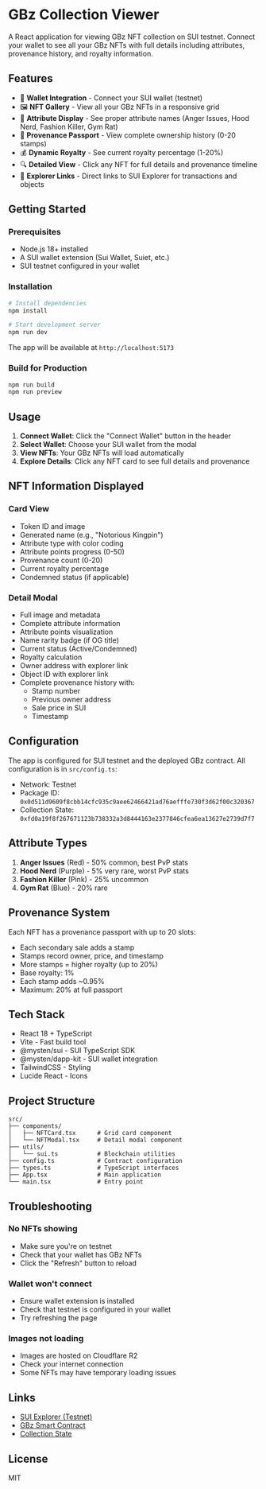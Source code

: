 # GBz Collection Viewer

A React application for viewing GBz NFT collection on SUI testnet. Connect your wallet to see all your GBz NFTs with full details including attributes, provenance history, and royalty information.

## Features

- 🔌 **Wallet Integration** - Connect your SUI wallet (testnet)
- 🖼️ **NFT Gallery** - View all your GBz NFTs in a responsive grid
- 🎨 **Attribute Display** - See proper attribute names (Anger Issues, Hood Nerd, Fashion Killer, Gym Rat)
- 📜 **Provenance Passport** - View complete ownership history (0-20 stamps)
- 💰 **Dynamic Royalty** - See current royalty percentage (1-20%)
- 🔍 **Detailed View** - Click any NFT for full details and provenance timeline
- 🔗 **Explorer Links** - Direct links to SUI Explorer for transactions and objects

## Getting Started

### Prerequisites

- Node.js 18+ installed
- A SUI wallet extension (Sui Wallet, Suiet, etc.)
- SUI testnet configured in your wallet

### Installation

```bash
# Install dependencies
npm install

# Start development server
npm run dev
```

The app will be available at `http://localhost:5173`

### Build for Production

```bash
npm run build
npm run preview
```

## Usage

1. **Connect Wallet**: Click the "Connect Wallet" button in the header
2. **Select Wallet**: Choose your SUI wallet from the modal
3. **View NFTs**: Your GBz NFTs will load automatically
4. **Explore Details**: Click any NFT card to see full details and provenance

## NFT Information Displayed

### Card View
- Token ID and image
- Generated name (e.g., "Notorious Kingpin")
- Attribute type with color coding
- Attribute points progress (0-50)
- Provenance count (0-20)
- Current royalty percentage
- Condemned status (if applicable)

### Detail Modal
- Full image and metadata
- Complete attribute information
- Attribute points visualization
- Name rarity badge (if OG title)
- Current status (Active/Condemned)
- Royalty calculation
- Owner address with explorer link
- Object ID with explorer link
- Complete provenance history with:
  - Stamp number
  - Previous owner address
  - Sale price in SUI
  - Timestamp

## Configuration

The app is configured for SUI testnet and the deployed GBz contract. All configuration is in `src/config.ts`:

- Network: Testnet
- Package ID: `0x0d511d9609f8cbb14cfc935c9aee62466421ad76aefffe730f3d62f00c320367`
- Collection State: `0xfd0a19f8f267671123b738332a3d8444163e2377846cfea6ea13627e2739d7f7`

## Attribute Types

1. **Anger Issues** (Red) - 50% common, best PvP stats
2. **Hood Nerd** (Purple) - 5% very rare, worst PvP stats
3. **Fashion Killer** (Pink) - 25% uncommon
4. **Gym Rat** (Blue) - 20% rare

## Provenance System

Each NFT has a provenance passport with up to 20 slots:
- Each secondary sale adds a stamp
- Stamps record owner, price, and timestamp
- More stamps = higher royalty (up to 20%)
- Base royalty: 1%
- Each stamp adds ~0.95%
- Maximum: 20% at full passport

## Tech Stack

- React 18 + TypeScript
- Vite - Fast build tool
- @mysten/sui - SUI TypeScript SDK
- @mysten/dapp-kit - SUI wallet integration
- TailwindCSS - Styling
- Lucide React - Icons

## Project Structure

```
src/
├── components/
│   ├── NFTCard.tsx      # Grid card component
│   └── NFTModal.tsx     # Detail modal component
├── utils/
│   └── sui.ts           # Blockchain utilities
├── config.ts            # Contract configuration
├── types.ts             # TypeScript interfaces
├── App.tsx              # Main application
└── main.tsx             # Entry point
```

## Troubleshooting

### No NFTs showing
- Make sure you're on testnet
- Check that your wallet has GBz NFTs
- Click the "Refresh" button to reload

### Wallet won't connect
- Ensure wallet extension is installed
- Check that testnet is configured in your wallet
- Try refreshing the page

### Images not loading
- Images are hosted on Cloudflare R2
- Check your internet connection
- Some NFTs may have temporary loading issues

## Links

- [SUI Explorer (Testnet)](https://suiscan.xyz/testnet)
- [GBz Smart Contract](https://suiscan.xyz/testnet/object/0x0d511d9609f8cbb14cfc935c9aee62466421ad76aefffe730f3d62f00c320367)
- [Collection State](https://suiscan.xyz/testnet/object/0xfd0a19f8f267671123b738332a3d8444163e2377846cfea6ea13627e2739d7f7)

## License

MIT
